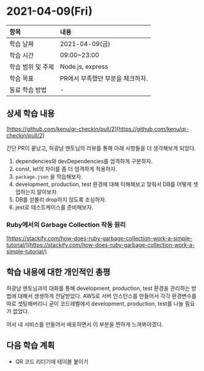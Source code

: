 # 2021-04-09\(Fri\)

| 항목 | 내용 |
| :--- | :--- |
| 학습 날짜 | 2021-04-09\(금\) |
| 학습 시간 | 09:00~23:00 |
| 학습 범위 및 주제 | Node.js, express |
| 학습 목표 | PR에서 부족했던 부분을 체크하자. |
| 동료 학습 방법 | - |

## 상세 학습 내용

[https://github.com/kenu/qr-checkin/pull/2](https://github.com/kenu/qr-checkin/pull/2)

간단 PR이 끝났고, 허광남 멘토님의 리뷰를 통해 아래 사항들을 더 생각해보게 되었다.

1. dependencies와 devDependencies를 엄격하게 구분하자.
2. const, let의 차이를 좀 더 엄격하게 적용하자.
3. `package.json` 을 학습해보자.
4. development, production, test 환경에 대해 이해해보고 맞춰서 DB를 어떻게 셋업하는지 알아보자.
5. DB를 섣불리 drop하지 않도록 조심하자.
6. jest로 테스트케이스를 준비해보자.

### Ruby에서의 Garbage Collection 작동 원리

[https://stackify.com/how-does-ruby-garbage-collection-work-a-simple-tutorial/](https://stackify.com/how-does-ruby-garbage-collection-work-a-simple-tutorial/)

## 학습 내용에 대한 개인적인 총평

허광남 멘토님과의 대화를 통해 development, production, test 환경을 관리하는 방법에 대해서 생생하게 전달받았다. AWS로 서버 인스턴스를 만들어서 각각 환경변수를 따로 셋팅해버리니 굳이 코드레벨에서 development, production, test를 나눌 필요가 없었다.

어서 내 서비스를 만들어서 배포하면서 이 부분을 찐하게 느껴봐야겠다.

## 다음 학습 계획

* QR 코드 리더기에 테이블 붙이기


